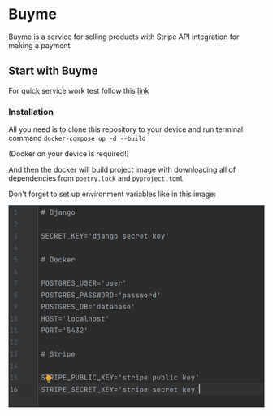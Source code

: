 # Buyme

Buyme is a service for selling products with Stripe API integration for making a payment. 

## Start with Buyme

For quick service work test follow this [link](http://159.223.238.48:8080/)

### Installation 

All you need is to clone this repository to your device and run terminal command `docker-compose up -d --build`

(Docker on your device is required!)

And then  the docker will build project image with downloading all of dependencies from `poetry.lock` and `pyproject.toml`

Don't forget to set up environment variables like in this image:

![.env](/img/env.jpg)
